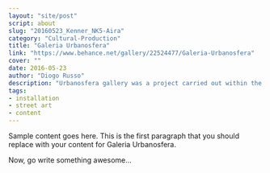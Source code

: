 ```yaml
---
layout: "site/post"
script: about
slug: "20160523_Kenner_NK5-Aira"
category: "Cultural-Production"
title: "Galeria Urbanosfera"
link: "https://www.behance.net/gallery/22524477/Galeria-Urbanosfera"
cover: ""
date: 2016-05-23
author: "Diogo Russo"
description: "Urbanosfera gallery was a project carried out within the Feira Hype in Rio de Janeiro. The idea was to create an urban playful environment, where visitors could interact with the furniture. Plates, cones, signs, customized by the public, as well as a skate park and posters created by guest artists. The area were the show happened and was the setting for singer Lourdes Luz's video clip. The skating rink was the most popular attraction among young people."
tags:
- installation
- street art
- content
---
```

 
Sample content goes here. This is the first paragraph that you should replace with your content for Galeria Urbanosfera.
 
Now, go write something awesome...
